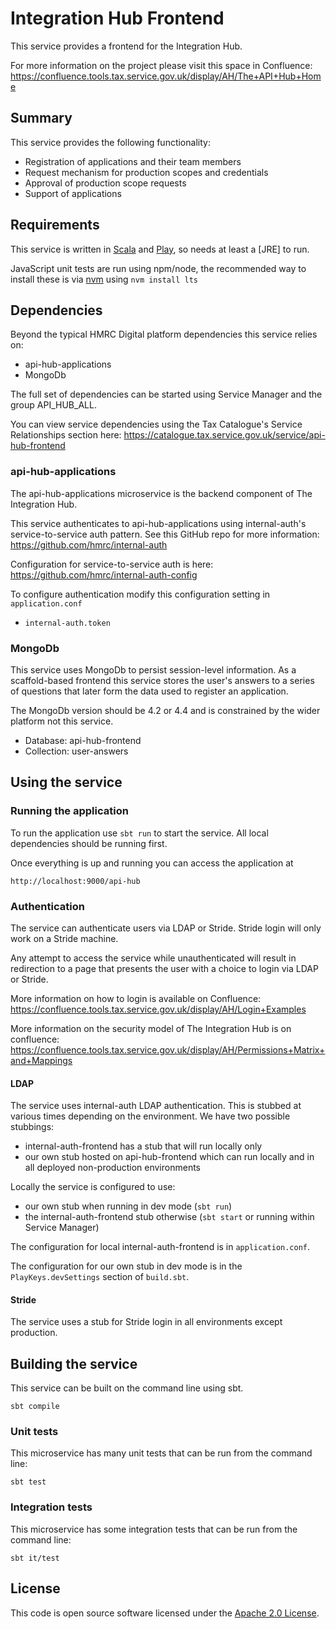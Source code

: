 # Integration Hub Frontend

This service provides a frontend for the Integration Hub.

For more information on the project please visit this space in Confluence:
https://confluence.tools.tax.service.gov.uk/display/AH/The+API+Hub+Home

## Summary

This service provides the following functionality:
- Registration of applications and their team members
- Request mechanism for production scopes and credentials
- Approval of production scope requests
- Support of applications

## Requirements

This service is written in [Scala](http://www.scala-lang.org/) and [Play](http://playframework.com/), so needs at least a [JRE] to run.

JavaScript unit tests are run using npm/node, the recommended way to install these is via [nvm](https://github.com/nvm-sh/nvm?tab=readme-ov-file#installing-and-updating) using `nvm install lts`

## Dependencies
Beyond the typical HMRC Digital platform dependencies this service relies on:
- api-hub-applications
- MongoDb

The full set of dependencies can be started using Service Manager and the group API_HUB_ALL.

You can view service dependencies using the Tax Catalogue's Service Relationships 
section here:
https://catalogue.tax.service.gov.uk/service/api-hub-frontend

### api-hub-applications
The api-hub-applications microservice is the backend component of The Integration Hub.

This service authenticates to api-hub-applications using internal-auth's service-to-service
auth pattern. See this GitHub repo 
for more information:
https://github.com/hmrc/internal-auth

Configuration for service-to-service auth is here:
https://github.com/hmrc/internal-auth-config

To configure authentication modify this configuration setting in `application.conf`
- `internal-auth.token`

### MongoDb
This service uses MongoDb to persist session-level information. As a scaffold-based frontend
this service stores the user's answers to a series of questions that later form the data used
to register an application. 

The MongoDb version should be 4.2 or 4.4 and is constrained by the wider platform not this service.

- Database: api-hub-frontend
- Collection: user-answers

## Using the service

### Running the application

To run the application use `sbt run` to start the service. All local dependencies should be running first.

Once everything is up and running you can access the application at

```
http://localhost:9000/api-hub
```

### Authentication
The service can authenticate users via LDAP or Stride. Stride login will only work on a
Stride machine.

Any attempt to access the service while unauthenticated will result in redirection to a 
page that presents the user with a choice to login via LDAP or Stride. 

More information on how to login is available on Confluence:
https://confluence.tools.tax.service.gov.uk/display/AH/Login+Examples

More information on the security model of The Integration Hub is on confluence:
https://confluence.tools.tax.service.gov.uk/display/AH/Permissions+Matrix+and+Mappings

#### LDAP
The service uses internal-auth LDAP authentication. This is stubbed at various
times depending on the environment. We have two possible stubbings:
* internal-auth-frontend has a stub that will run locally only
* our own stub hosted on api-hub-frontend which can run locally and in all deployed non-production environments

Locally the service is configured to use:
* our own stub when running in dev mode (`sbt run`)
* the internal-auth-frontend stub otherwise (`sbt start` or running within Service Manager)

The configuration for local internal-auth-frontend is in `application.conf`.

The configuration for our own stub in dev mode is in the `PlayKeys.devSettings`
section of `build.sbt`.

#### Stride
The service uses a stub for Stride login in all environments except production.

## Building the service
This service can be built on the command line using sbt.
```
sbt compile
```

### Unit tests
This microservice has many unit tests that can be run from the command line:
```
sbt test
```

### Integration tests
This microservice has some integration tests that can be run from the command line:
```
sbt it/test
```

## License

This code is open source software licensed under the [Apache 2.0 License]("http://www.apache.org/licenses/LICENSE-2.0.html").
